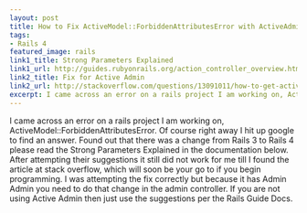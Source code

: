 ```yaml
---
layout: post
title: How to Fix ActiveModel::ForbiddenAttributesError with ActiveAdmin
tags:
- Rails 4
featured_image: rails
link1_title: Strong Parameters Explained
link1_url: http://guides.rubyonrails.org/action_controller_overview.html#strong-parameters
link2_title: Fix for Active Admin
link2_url: http://stackoverflow.com/questions/13091011/how-to-get-activeadmin-to-work-with-strong-parameters
excerpt: I came across an error on a rails project I am working on, ActiveModel::ForbiddenAttributesError. Of course right away I hit up google to find an answer
---
```

I came across an error on a rails project I am working on, ActiveModel::ForbiddenAttributesError. 
Of course right away I hit up google to find an answer.
Found out that there was a change from Rails 3 to Rails 4 please read
the Strong Parameters Explained in the documentation below. After
attempting their suggestions it still did not work for me till I found
the article at stack overflow, which will soon be your go to if you
begin programming. I was attempting the fix correctly but because it has
Admin Admin you need to do that change in the admin controller. If you
are not using Active Admin then just use the suggestions per the Rails
Guide Docs.
